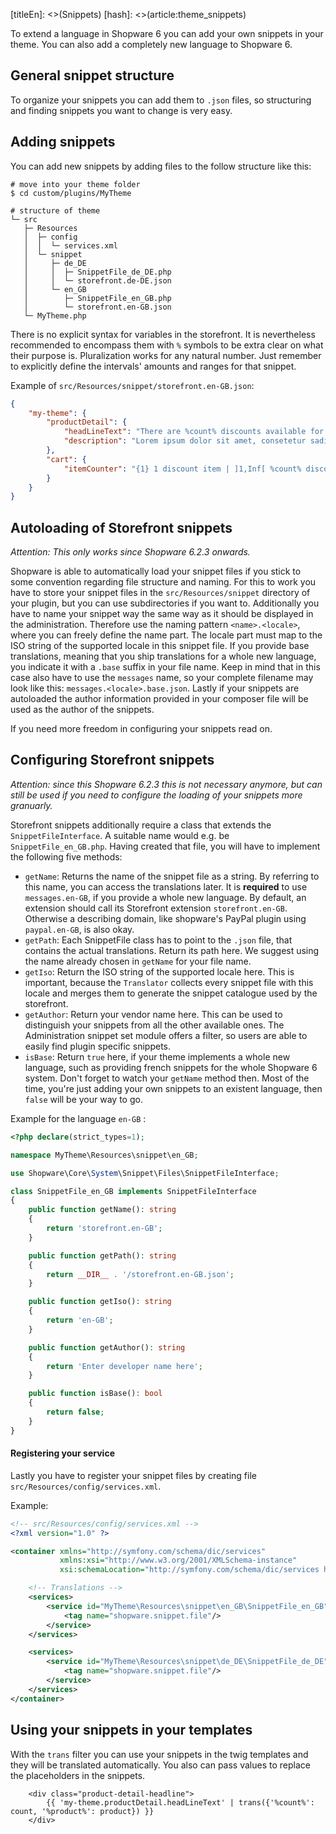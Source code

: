 [titleEn]: <>(Snippets)
[hash]: <>(article:theme_snippets)

To extend a language in Shopware 6 you can add your own snippets in your theme.
You can also add a completely new language to Shopware 6.

## General snippet structure

To organize your snippets you can add them to `.json` files, so structuring and finding snippets you want to change is very easy. 

## Adding snippets

You can add new snippets by adding files to the follow structure like this:

```
# move into your theme folder
$ cd custom/plugins/MyTheme

# structure of theme
└─ src
   ├─ Resources
   │  ├─ config
   │  │  └─ services.xml
   │  └─ snippet
   │     ├─ de_DE
   │     │  ├─ SnippetFile_de_DE.php
   │     │  └─ storefront.de-DE.json
   │     └─ en_GB
   │        ├─ SnippetFile_en_GB.php
   │        └─ storefront.en-GB.json
   └─ MyTheme.php
```

There is no explicit syntax for variables in the storefront. It is nevertheless recommended to encompass them with `%`
symbols to be extra clear on what their purpose is. Pluralization works for any natural number. Just remember to explicitly
define the intervals' amounts and ranges for that snippet.

Example of `src/Resources/snippet/storefront.en-GB.json`:
```json
{
    "my-theme": {
        "productDetail": {
            "headLineText": "There are %count% discounts available for %product%:",
            "description": "Lorem ipsum dolor sit amet, consetetur sadipscing elitr, sed diam ..."
        },
        "cart": {
            "itemCounter": "{1} 1 discount item | ]1,Inf[ %count% discount items"
        }
    }
}
```

## Autoloading of Storefront snippets

*Attention: This only works since Shopware 6.2.3 onwards.*

Shopware is able to automatically load your snippet files if you stick to some convention regarding file structure and naming.
For this to work you have to store your snippet files in the `src/Resources/snippet` directory of your plugin, but you can use subdirectories if you want to.
Additionally you have to name your snippet way the same way as it should be displayed in the administration. Therefore use the naming pattern `<name>.<locale>`, where you can freely define the name part. 
The locale part must map to the ISO string of the supported locale in this snippet file.
If you provide base translations, meaning that you ship translations for a whole new language, you indicate it with a `.base` suffix in your file name.
Keep in mind that in this case also have to use the `messages` name, so your complete filename may look like this: `messages.<locale>.base.json`.
Lastly if your snippets are autoloaded the author information provided in your composer file will be used as the author of the snippets.

If you need more freedom in configuring your snippets read on.

## Configuring Storefront snippets

*Attention: since this Shopware 6.2.3 this is not necessary anymore, but can still be used if you need to configure the loading of your snippets more granuarly.*

Storefront snippets additionally require a class that extends the `SnippetFileInterface`.
A suitable name would e.g. be `SnippetFile_en_GB.php`. Having created that file, you will have to implement the following five methods:

- `getName`: Returns the name of the snippet file as a string. By referring to this name, you can access the translations later.
It is **required** to use `messages.en-GB`, if you provide a whole new language. By default, an extension should call its
Storefront extension `storefront.en-GB`. Otherwise a describing domain, like shopware's PayPal plugin using `paypal.en-GB`,
is also okay.
- `getPath`: Each SnippetFile class has to point to the `.json` file, that contains the actual translations. Return its
path here. We suggest using the name already chosen in `getName` for your file name.
- `getIso`: Return the ISO string of the supported locale here. This is important, because the `Translator` collects every
snippet file with this locale and merges them to generate the snippet catalogue used by the storefront. 
- `getAuthor`: Return your vendor name here. This can be used to distinguish your snippets from all the other
available ones. The Administration snippet set module offers a filter, so users are able to easily find plugin specific snippets.
- `isBase`: Return `true` here, if your theme implements a whole new language, such as providing french snippets for the
whole Shopware 6 system. Don't forget to watch your `getName` method then. Most of the time, you're just adding your own snippets to an existent language, then `false` will be
your way to go.

Example for the language `en-GB` :
```php
<?php declare(strict_types=1);

namespace MyTheme\Resources\snippet\en_GB;

use Shopware\Core\System\Snippet\Files\SnippetFileInterface;

class SnippetFile_en_GB implements SnippetFileInterface
{
    public function getName(): string
    {
        return 'storefront.en-GB';
    }

    public function getPath(): string
    {
        return __DIR__ . '/storefront.en-GB.json';
    }

    public function getIso(): string
    {
        return 'en-GB';
    }

    public function getAuthor(): string
    {
        return 'Enter developer name here';
    }

    public function isBase(): bool
    {
        return false;
    }
}
```

#### Registering your service

Lastly you have to register your snippet files by creating file `src/Resources/config/services.xml`.

Example:
```xml
<!-- src/Resources/config/services.xml -->
<?xml version="1.0" ?>

<container xmlns="http://symfony.com/schema/dic/services"
           xmlns:xsi="http://www.w3.org/2001/XMLSchema-instance"
           xsi:schemaLocation="http://symfony.com/schema/dic/services http://symfony.com/schema/dic/services/services-1.0.xsd">

    <!-- Translations -->
    <services>
        <service id="MyTheme\Resources\snippet\en_GB\SnippetFile_en_GB" public="true">
            <tag name="shopware.snippet.file"/>
        </service>
    </services>

    <services>
        <service id="MyTheme\Resources\snippet\de_DE\SnippetFile_de_DE" public="true">
            <tag name="shopware.snippet.file"/>
        </service>
    </services>
</container>
```

## Using your snippets in your templates

With the `trans` filter you can use your snippets in the twig templates and they will be translated automatically.
You also can pass values to replace the placeholders in the snippets.

```twig
    <div class="product-detail-headline">
        {{ 'my-theme.productDetail.headLineText' | trans({'%count%': count, '%product%': product}) }}
    </div>
```
